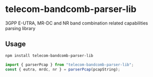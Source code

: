 # telecom-bandcomb-parser-lib

3GPP E-UTRA, MR-DC and NR band combination related capabilities parsing library

## Usage

```sh
npm install telecom-bandcomb-parser-lib
```

```js
import { parserPcap } from "telecom-bandcomb-parser-lib";
const { eutra, mrdc, nr } = parserPcap(pcapString);
```

